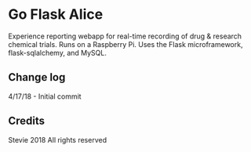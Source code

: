 # Go Flask Alice

Experience reporting webapp for real-time recording of drug & research chemical trials. Runs on a Raspberry Pi. Uses the Flask microframework, flask-sqlalchemy, and MySQL.

## Change log

4/17/18 - Initial commit

## Credits

Stevie 2018
All rights reserved
